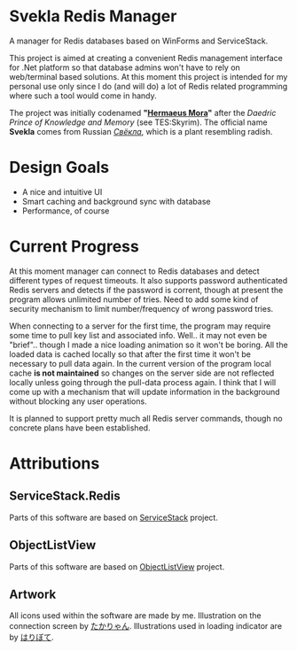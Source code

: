 Svekla Redis Manager
====================

A manager for Redis databases based on WinForms and ServiceStack.

This project is aimed at creating a convenient Redis management interface for .Net platform so that database admins won't have to rely on web/terminal based solutions. At this moment this project is intended for my personal use only since I do (and will do) a lot of Redis related programming where such a tool would come in handy.

The project was initially codenamed **"[Hermaeus Mora](http://elderscrolls.wikia.com/wiki/Hermaeus_Mora)"** after the *Daedric Prince of Knowledge and Memory* (see TES:Skyrim). The official name **Svekla** comes from Russian *[Свёкла](http://ru.wikipedia.org/wiki/%D0%A1%D0%B2%D1%91%D0%BA%D0%BB%D0%B0)*, which is a plant resembling radish.

# Design Goals #

- A nice and intuitive UI
- Smart caching and background sync with database
- Performance, of course

# Current Progress #

At this moment manager can connect to Redis databases and detect different types of request timeouts. It also supports password authenticated Redis servers and detects if the password is corrent, though at present the program allows unlimited number of tries. Need to add some kind of security mechanism to limit number/frequency of wrong password tries.

When connecting to a server for the first time, the program may require some time to pull key list and associated info. Well.. it may not even be "brief".. though I made a nice loading animation so it won't be boring. All the loaded data is cached locally so that after the first time it won't be necessary to pull data again. In the current version of the program local cache **is not maintained** so changes on the server side are not reflected locally unless going through the pull-data process again. I think that I will come up with a mechanism that will update information in the background without blocking any user operations.

It is planned to support pretty much all Redis server commands, though no concrete plans have been established.

# Attributions #

## ServiceStack.Redis ##
Parts of this software are based on [ServiceStack](http://www.servicestack.net/) project.

## ObjectListView ##
Parts of this software are based on [ObjectListView](http://objectlistview.sourceforge.net/cs/index.html) project.

## Artwork ##
All icons used within the software are made by me. Illustration on the connection screen by [たかりゃん](http://www.pixiv.net/member.php?id=865499). Illustrations used in loading indicator are by [はりぼて](http://www.pixiv.net/member.php?id=3145937).